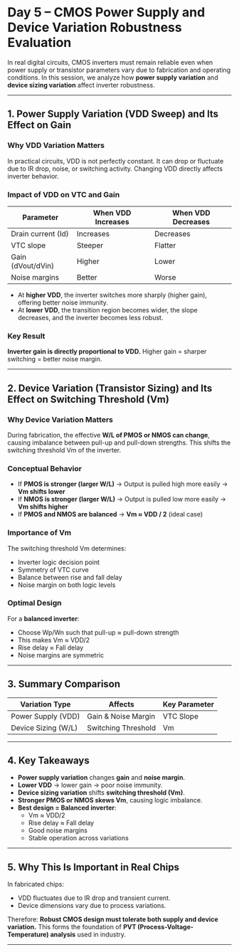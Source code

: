# Day 5 – CMOS Power Supply and Device Variation Robustness Evaluation

In real digital circuits, CMOS inverters must remain reliable even when power supply or transistor parameters vary due to fabrication and operating conditions. In this session, we analyze how **power supply variation** and **device sizing variation** affect inverter robustness.

---

## 1. Power Supply Variation (VDD Sweep) and Its Effect on Gain

### Why VDD Variation Matters
In practical circuits, VDD is not perfectly constant. It can drop or fluctuate due to IR drop, noise, or switching activity. Changing VDD directly affects inverter behavior.

### Impact of VDD on VTC and Gain

| Parameter | When VDD Increases | When VDD Decreases |
|-----------|---------------------|---------------------|
| Drain current (Id) | Increases | Decreases |
| VTC slope | Steeper | Flatter |
| Gain (dVout/dVin) | Higher | Lower |
| Noise margins | Better | Worse |

- At **higher VDD**, the inverter switches more sharply (higher gain), offering better noise immunity.
- At **lower VDD**, the transition region becomes wider, the slope decreases, and the inverter becomes less robust.

### Key Result
**Inverter gain is directly proportional to VDD.**
Higher gain = sharper switching = better noise margin.

---

## 2. Device Variation (Transistor Sizing) and Its Effect on Switching Threshold (Vm)

### Why Device Variation Matters
During fabrication, the effective **W/L of PMOS or NMOS can change**, causing imbalance between pull-up and pull-down strengths. This shifts the switching threshold Vm of the inverter.

### Conceptual Behavior

- If **PMOS is stronger (larger W/L)** → Output is pulled high more easily → **Vm shifts lower**
- If **NMOS is stronger (larger W/L)** → Output is pulled low more easily → **Vm shifts higher**
- If **PMOS and NMOS are balanced** → **Vm ≈ VDD / 2** (ideal case)

### Importance of Vm
The switching threshold Vm determines:
- Inverter logic decision point
- Symmetry of VTC curve
- Balance between rise and fall delay
- Noise margin on both logic levels

### Optimal Design
For a **balanced inverter**:
- Choose Wp/Wn such that pull-up ≈ pull-down strength
- This makes Vm ≈ VDD/2
- Rise delay ≈ Fall delay
- Noise margins are symmetric

---

## 3. Summary Comparison

| Variation Type | Affects | Key Parameter |
|----------------|--------|----------------|
| Power Supply (VDD) | Gain & Noise Margin | VTC Slope |
| Device Sizing (W/L) | Switching Threshold | Vm |

---

## 4. Key Takeaways

- **Power supply variation** changes **gain** and **noise margin**.
- **Lower VDD** → lower gain → poor noise immunity.
- **Device sizing variation** shifts **switching threshold (Vm)**.
- **Stronger PMOS or NMOS skews Vm**, causing logic imbalance.
- **Best design = Balanced inverter**:
  - Vm ≈ VDD/2
  - Rise delay ≈ Fall delay
  - Good noise margins
  - Stable operation across variations

---

## 5. Why This Is Important in Real Chips

In fabricated chips:
- VDD fluctuates due to IR drop and transient current.
- Device dimensions vary due to process variations.

Therefore:
**Robust CMOS design must tolerate both supply and device variation.**
This forms the foundation of **PVT (Process-Voltage-Temperature) analysis** used in industry.

---


